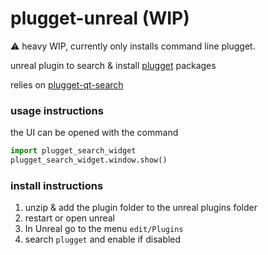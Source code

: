 # plugget-unreal (WIP)

⚠️ heavy WIP, currently only installs command line plugget.

unreal plugin to search &amp; install [plugget](https://github.com/hannesdelbeke/plugget) packages 

relies on [plugget-qt-search](https://github.com/hannesdelbeke/plugget-qt-search)

### usage instructions
the UI can be opened with the command 
```python
import plugget_search_widget
plugget_search_widget.window.show()
```

### install instructions
1. unzip & add the plugin folder to the unreal plugins folder
2. restart or open unreal
3. In Unreal go to the menu `edit/Plugins`
4. search `plugget` and enable if disabled
